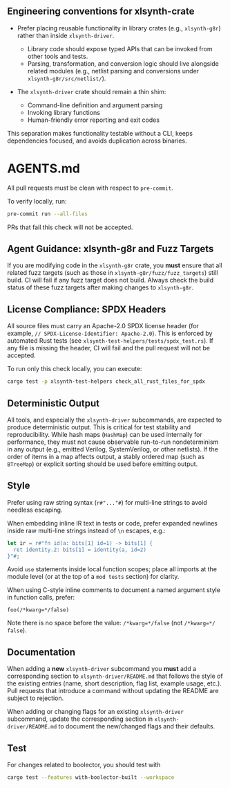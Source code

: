 ## Engineering conventions for xlsynth-crate

- Prefer placing reusable functionality in library crates (e.g., `xlsynth-g8r`) rather than inside `xlsynth-driver`.

  - Library code should expose typed APIs that can be invoked from other tools and tests.
  - Parsing, transformation, and conversion logic should live alongside related modules (e.g., netlist parsing and conversions under `xlsynth-g8r/src/netlist/`).

- The `xlsynth-driver` crate should remain a thin shim:

  - Command-line definition and argument parsing
  - Invoking library functions
  - Human-friendly error reporting and exit codes

This separation makes functionality testable without a CLI, keeps dependencies focused, and avoids duplication across binaries.

# AGENTS.md

All pull requests must be clean with respect to `pre-commit`.

To verify locally, run:

```bash
pre-commit run --all-files
```

PRs that fail this check will not be accepted.

## Agent Guidance: xlsynth-g8r and Fuzz Targets

If you are modifying code in the `xlsynth-g8r` crate, you **must** ensure that all related fuzz targets (such as those in `xlsynth-g8r/fuzz/fuzz_targets`) still build. CI will fail if any fuzz target does not build. Always check the build status of these fuzz targets after making changes to `xlsynth-g8r`.

## License Compliance: SPDX Headers

All source files must carry an Apache-2.0 SPDX license header (for example, `// SPDX-License-Identifier: Apache-2.0`). This is enforced by automated Rust tests (see `xlsynth-test-helpers/tests/spdx_test.rs`). If any file is missing the header, CI will fail and the pull request will not be accepted.

To run only this check locally, you can execute:

```bash
cargo test -p xlsynth-test-helpers check_all_rust_files_for_spdx
```

## Deterministic Output

All tools, and especially the `xlsynth-driver` subcommands, are expected to produce deterministic output. This is critical for test stability and reproducibility. While hash maps (`HashMap`) can be used internally for performance, they must not cause observable run-to-run nondeterminism in any output (e.g., emitted Verilog, SystemVerilog, or other netlists). If the order of items in a map affects output, a stably ordered map (such as `BTreeMap`) or explicit sorting should be used before emitting output.

## Style

Prefer using raw string syntax (`r#"..."#`) for multi-line strings to avoid needless escaping.

When embedding inline IR text in tests or code, prefer expanded newlines inside raw multi-line strings instead of `\n` escapes, e.g.:

```rust
let ir = r#"fn id(a: bits[1] id=1) -> bits[1] {
  ret identity.2: bits[1] = identity(a, id=2)
}"#;
```

Avoid `use` statements inside local function scopes; place all imports at the
module level (or at the top of a `mod tests` section) for clarity.

When using C-style inline comments to document a named argument style in function calls, prefer:

```text
foo(/*kwarg=*/false)
```

Note there is no space before the value: `/*kwarg=*/false` (not `/*kwarg=*/ false`).

## Documentation

When adding a **new** `xlsynth-driver` subcommand you **must** add a corresponding
section to `xlsynth-driver/README.md` that follows the style of the existing
entries (name, short description, flag list, example usage, etc.). Pull requests
that introduce a command without updating the README are subject to rejection.

When adding or changing flags for an existing `xlsynth-driver` subcommand, update the corresponding section in `xlsynth-driver/README.md` to document the new/changed flags and their defaults.

## Test

For changes related to boolector, you should test with

```bash
cargo test --features with-boolector-built --workspace
```
